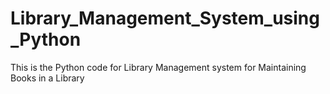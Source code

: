 # Library_Management_System_using_Python
This is the Python code for Library Management system for Maintaining Books in a Library
